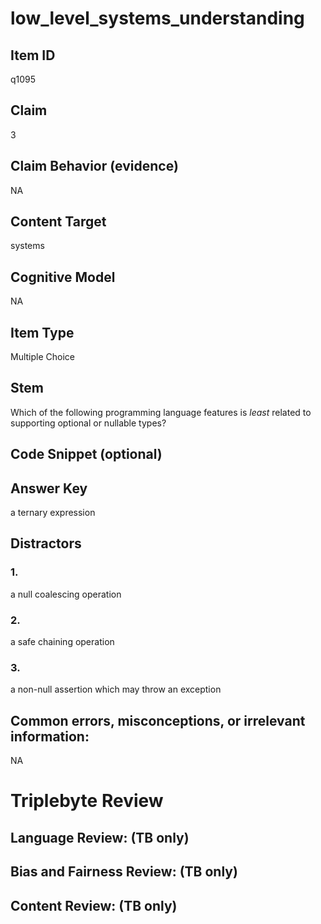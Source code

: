 # low_level_systems_understanding

## Item ID
q1095

## Claim
3

## Claim Behavior (evidence)
NA

## Content Target
systems

## Cognitive Model
NA

## Item Type
Multiple Choice

## Stem
Which of the following programming language features is *least* related to supporting optional or nullable types?

## Code Snippet (optional)


## Answer Key
a ternary expression

## Distractors

### 1.
a null coalescing operation

### 2.
a safe chaining operation

### 3.
a non-null assertion which may throw an exception

## Common errors, misconceptions, or irrelevant information:
NA

# Triplebyte Review


## Language Review: (TB only)


## Bias and Fairness Review: (TB only)


## Content Review: (TB only)

